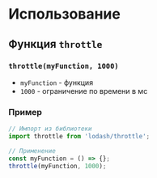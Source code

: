 # Использование

## Функция `throttle`

### `throttle(myFunction, 1000)`

- `myFunction` - функция
- `1000` - ограничение по времени в мс

### Пример

```js
// Импорт из библиотеки
import throttle from 'lodash/throttle';

// Применение
const myFunction = () => {};
throttle(myFunction, 1000);
```

